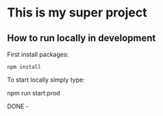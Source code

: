 # This is my super project

## How to run locally in development

First install packages:
```
npm install
```
To start locally simply type:

npm run start:prod

DONE -